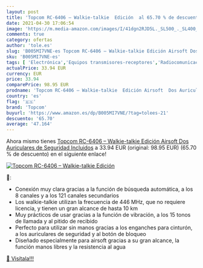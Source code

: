 ```yaml
---
layout: post
title: 'Topcom RC-6406 – Walkie-talkie  Edición  al 65.70 % de descuento'
date: 2021-04-30 17:06:54
image: 'https://m.media-amazon.com/images/I/41dgn2RJD5L._SL500_._SL400_.jpg'
comments: true
category: ofertas
author: 'tole.es'
slug: 'B005MI7VNE-es Topcom RC-6406 – Walkie-talkie Edición Airsoft Dos...'
sku: 'B005MI7VNE-es'
tags: [ 'Electrónica','Equipos transmisores-receptores','Radiocomunicación','auriculares','topcom', ]
actualPrice: 33.94 EUR
currency: EUR
price: 33.94
comparePrice: 98.95 EUR
prodname: 'Topcom RC-6406 – Walkie-talkie  Edición Airsoft  Dos Auriculares de Seguridad Incluidos'
country: 'es'
flag: '🇪🇸'
brand: 'Topcom'
buyurl: 'https://www.amazon.es/dp/B005MI7VNE/?tag=tolees-21'
descuento: '65.70'
average: '47.164'
---
```


Ahora mismo tienes [Topcom RC-6406 – Walkie-talkie  Edición Airsoft  Dos Auriculares de Seguridad Incluidos](https://www.amazon.es/dp/B005MI7VNE/?tag=tolees-21) a 33.94 EUR (original: 98.95 EUR) (65.70 %  de descuento) en el siguiente enlace!

[![Topcom RC-6406 – Walkie-talkie  Edición ](https://m.media-amazon.com/images/I/41dgn2RJD5L._SL500_._SL400_.jpg)](https://www.amazon.es/dp/B005MI7VNE/?tag=tolees-21)

🔎:

- Conexión muy clara gracias a la función de búsqueda automática, a los 8 canales y a los 121 canales secundarios
- Los walkie-talkie utilizan la frecuencia de 446 MHz, que no requiere licencia, y tienen un gran alcance de hasta 10 km
- Muy prácticos de usar gracias a la función de vibración, a los 15 tonos de llamada y al pitido de recibido
- Perfecto para utilizar sin manos gracias a los enganches para cinturón, a los auriculares de seguridad y al botón de bloqueo
- Diseñado especialmente para airsoft gracias a su gran alcance, la función manos libres y la resistencia al agua

[🛒 Visítala!!!](https://www.amazon.es/dp/B005MI7VNE/?tag=tolees-21)
